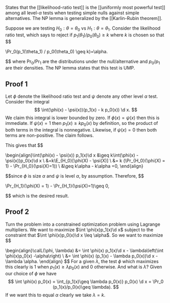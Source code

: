 States that the [[likelihood-ratio test]] is the [[uniformly most powerful test]] among all level-$\alpha$ tests when testing simple nulls against simple alternatives. The NP lemma is generalized by the [[Karlin-Rubin theorem]]. 

Suppose we are testing $H_0:\theta = \theta_0$ vs $H_1: \theta = \theta_1$. Consider the likelihood ratio test, which says to reject if $p_1(\theta_1)/p_0(\theta_0)\geq k$ where $k$ is chosen so that 
$$

\Pr_0(p_1(\theta_1) / p_0(\theta_0) \geq k)=\alpha.

$$
where $\Pr_0$/$\Pr_1$ are the distributions under the null/alternative and $p_0/p_1$ are their densities. The NP lemma states that this test is UMP.  
## Proof 1

Let $\phi$ denote the likelihood ratio test and $\psi$ denote any other level $\alpha$ test. Consider the integral $$
\int(\phi(x) - \psi(x))(p_1(x) - k p_0(x)) \d x.
$$We claim this integral is lower bounded by zero. If $\phi(x) = \psi(x)$ then this is immediate. If $\psi(x) =1$ then $p_1(x) \geq kp_0(x)$ by definition, so the product of both terms in the integral is nonnegative. Likewise, if $\psi(x)=0$ then both terms are non-positive. The claim follows. 

This gives that $$

\begin{align}\int(\phi(x) - \psi(x)) p_1(x)\d x &\geq k\int(\phi(x) - \psi(x))p_0(x)\d x \\ 
&=k\E_{H_0}[\phi(X) - \psi(X)]  \\
&= k (\Pr_{H_0}(\phi(X) = 1) - \Pr_{H_0}(\psi(X)=1))  \\ 
&\geq k\alpha - k\alpha =0, 
\end{align}

$$since $\phi$ is size $\alpha$ and $\psi$ is level $\alpha$, by assumption. Therefore, 
$$

\Pr_{H_1}(\phi(X) = 1) - \Pr_{H_1}(\psi(X)=1)\geq 0,

$$
which is the desired result. 

## Proof 2 

Turn the problem into a constrained optimization problem using Lagrange multipliers. We want to maximize $\int \phi(x)p_1(x)\d x$ subject to the constraint that $\int \phi(x)p_0(x)\d x \leq \alpha$. So we want to maximize 
$$

\begin{align}\calL(\phi, \lambda) &= \int \phi(x) p_1(x)\d x - \lambda\left(\int \phi(x)p_0(x) -\alpha\right) \\ 
&= \int \phi(x) (p_1(x) - \lambda p_0(x))\d x - \lambda \alpha.
\end{align}
$$
For a given $\lambda$, the test $\phi$ which maximizes this clearly is 1 when $p_1(x)\geq \lambda p_0(x)$ and 0 otherwise. And what is $\lambda$? Given our choice of $\phi$ we have $$
\int \phi(x) p_0(x) = \int_{p_1(x)\geq \lambda p_0(x)} p_0(x) \d x = \Pr_0 (p_1(x)/p_0(x)\geq \lambda).
$$If we want this to equal $\alpha$ clearly we take $\lambda = k$. 

